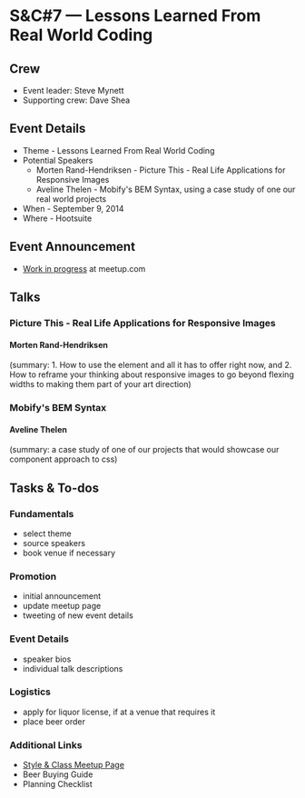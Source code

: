# S&C#7 — Lessons Learned From Real World Coding

## Crew

* Event leader: Steve Mynett
* Supporting crew: Dave Shea

## Event Details
* Theme - Lessons Learned From Real World Coding
* Potential Speakers
	* Morten Rand-Hendriksen - Picture This - Real Life Applications for Responsive Images
	* Aveline Thelen - Mobify's BEM Syntax, using a case study of one our real world projects
* When - September 9, 2014
* Where - Hootsuite

## Event Announcement

* [Work in progress](http://www.meetup.com/styleandclass/events/195097832/) at meetup.com

## Talks
 
### Picture This - Real Life Applications for Responsive Images
#### Morten Rand-Hendriksen

(summary: 1. How to use the <picture> element and all it has to offer right now, and 2. How to reframe your thinking about responsive images to go beyond flexing widths to making them part of your art direction)

### Mobify's BEM Syntax
#### Aveline Thelen

(summary: a case study of one of our projects that would showcase our component approach to css)
 
## Tasks & To-dos

### Fundamentals

* select theme
* source speakers
* book venue if necessary

### Promotion

* initial announcement
* update meetup page
* tweeting of new event details

### Event Details

* speaker bios
* individual talk descriptions

### Logistics

* apply for liquor license, if at a venue that requires it
* place beer order

### Additional Links

* [Style & Class Meetup Page](http://www.meetup.com/styleandclass/)
* Beer Buying Guide
* Planning Checklist